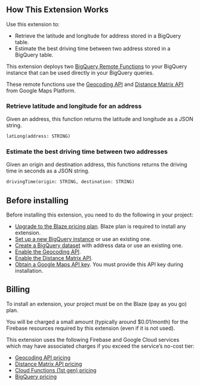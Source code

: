 ## How This Extension Works

Use this extension to:
* Retrieve the latitude and longitude for address stored in a BigQuery table.
* Estimate the best driving time between two address stored in a BigQuery table.

This extension deploys two [BigQuery Remote Functions](https://cloud.google.com/bigquery/docs/reference/standard-sql/remote-functions) to your BigQuery instance that can be used directly in your BigQuery queries.

These remote functions use the [Geocoding API](https://developers.google.com/maps/documentation/geocoding/overview) and [Distance Matrix API](https://developers.google.com/maps/documentation/distance-matrix/overview) from Google Maps Platform.

### Retrieve latitude and longitude for an address

Given an address, this function returns the latitude and longitude as a JSON string.

```sql
latLong(address: STRING)
```

### Estimate the best driving time between two addresses

Given an origin and destination address, this functions returns the driving time in seconds as a JSON string.

```sql
drivingTime(origin: STRING, destination: STRING)
```

## Before installing

Before installing this extension, you need to do the following in your project:
* [Upgrade to the Blaze pricing plan](https://firebase.google.com/docs/projects/billing/firebase-pricing-plans#blaze-pricing-plan). Blaze plan is required to install any extension.
* [Set up a new BigQuery instance](https://cloud.google.com/bigquery/docs/introduction#get-started-with-bigquery) or use an existing one.
* [Create a BigQuery dataset](https://cloud.google.com/bigquery/docs/datasets) with address data or use an existing one.
* [Enable the Geocoding API](https://console.cloud.google.com/apis/library/geocoding-backend.googleapis.com?utm_source=Docs_EnableSpecificAPI&_gl=1*17pcy1v*_ga*NzE3NDA4NzkuMTY4MzU4MTE3NA..*_ga_NRWSTWS78N*MTY4MzU5Njk5NS40LjEuMTY4MzU5NzE4Ny4wLjAuMA..).
* [Enable the Distance Matrix API](https://console.cloud.google.com/apis/library/distance-matrix-backend.googleapis.com?utm_source=Docs_EnableSpecificAPI&_gl=1*17pcy1v*_ga*NzE3NDA4NzkuMTY4MzU4MTE3NA..*_ga_NRWSTWS78N*MTY4MzU5Njk5NS40LjEuMTY4MzU5NzE4Ny4wLjAuMA..).
* [Obtain a Google Maps API key](https://developers.google.com/maps/documentation/geocoding/get-api-key). You must provide this API key during installation.

## Billing

To install an extension, your project must be on the Blaze (pay as you go) plan.

You will be charged a small amount (typically around $0.01/month) for the Firebase resources required by this extension (even if it is not used).

This extension uses the following Firebase and Google Cloud services which may have associated charges if you exceed the service’s no-cost tier:

* [Geocoding API pricing](https://developers.google.com/maps/documentation/geocoding/usage-and-billing)
* [Distance Matrix API pricing](https://developers.google.com/maps/documentation/distance-matrix/usage-and-billing)
* [Cloud Functions (1st gen) pricing](https://firebase.google.com/functions/pricing)
* [BigQuery pricing](https://cloud.google.com/bigquery/pricing#bigquery-pricing)